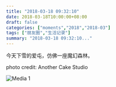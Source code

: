 ```yaml
---
title: "2018-03-18 09:32:10"
date: 2018-03-18T10:00:00+08:00
draft: false
categories: ["moments","2018","2018-03"]
tags: ["朋友圈","生活记录"]
summary: "2018-03-18 09:32:10..."
---
```


今天下雪的爱屯，仿佛一座魔幻森林。

photo credit: Another Cake Studio

![Media 1](/Moments/photos/2018-03-18/201803180932100.jpg)

